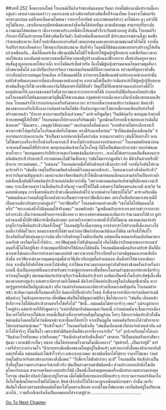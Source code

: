 ##บทที่ 252 ซื้อของรอบใหม่
โรแลนด์เป็นถึงเจ้าของดินแดนตะวันตก ย่อมไม่ต้องลงมือทำงานนี้เองอยู่แล้ว เขาแค่วาดแบบคร่าวๆ บนกระดาษ แล้วอธิบายกับช่างตัดเสื้อที่จ้างมาก็พอ
ถึงเขาจะไม่เคยจับยกทรงมาก่อน แต่ก็เคยเห็นตามโฆษณา รายการโทรทัศน์ และภาพยนตร์ต่างๆ มาไม่น้อย ดูๆ แล้วก็มีอยู่ไม่กี่แบบ...เขาเลือกแบบมีสายติดตะขอหลังซึ่งเห็นได้บ่อยที่สุด ตะขอมีสามชุด สามารถปรับระดับความแน่นได้พอสมควร
เนื่องจากของประเภทนี้ต้องใส่แนบตัวจึงจะรัดหน้าอกอยู่ ดังนั้น โรแลนด์จึงเรียกสาวใช้ในปราสาทมาให้ช่างตัดเสื้อวัดตัว อีกฝ่ายตัดเสื้อมาหลายปี มีประสบการณ์ด้านนี้สูง พอฟังเจ้าชายอธิบายจบ ก็เข้าใจหน้าที่ของยกทรงทันที เธอแบ่งขนาดของยกทรงตามขนาดตัวที่วัดได้ จากนั้นจึงปรับรายละเอียดต่างๆ ให้เหมาะกับแต่ละขนาด
อันที่จริง ในยุคนี้ก็มีต้นแบบของยกทรงปรากฏให้เห็นแล้วเหมือนกัน...นั่นก็คือคอร์เซ็ต เพียงแต่มันไม่ได้มีไว้เพื่อทำให้ผู้หญิงรู้สึกสบาย แต่เพื่อรัดเอวพวกเธอให้แน่น และดันหน้าอกพวกเธอเพื่อให้พวกเธอมีรูปร่างเหมือนนาฬิกาทราย เสื้อผ้าอันหรูหราของชนชั้นสูงถูกออกแบบให้เอวเล็ก หากไม่มีคอร์เซ็ตช่วยรัด ก็คงไม่มีผู้หญิงธรรมดาคนไหนสวมชุดที่เอวเล็กขนาดนั้นได้ และภัยที่มากับการรัดเอวจนแน่นเกินพอดีก็คือความทรมาน อย่างแย่ที่สุดอาจถึงขั้นกระเทือนถึงระบบหมุนเวียนเลือด ทำให้หมดสติได้
ทว่ายกทรงไม่เพียงแต่ช่วยประคองหน้าอกเท่านั้น แต่ยังช่วยยึดและลดการสั่นสะเทือนของหน้าอกด้วย การสวมใส่เป็นประจำมีแต่จะทำให้ผู้หญิงรู้สึกสบาย
ช่างตัดเสื้อสูงวัยใช้เวลาเพียงสองวันก็ตัดยกทรงได้ยี่สิบตัว วัสดุที่ใช้ก็คือแพรต่วนและผ้าอย่างดีที่โรแลนด์หามาให้ ผลงานของเธอจึงทั้งสวยงามและระบายอากาศได้ดี บ่งบอกถึงฝีมืออันละเอียดประณีต
แต่โรแลนด์ยังไม่ทันมอบของขวัญชิ้นนี้ให้พวกแม่มด กลุ่มพ่อค้าจากเมืองหลวงก็มาถึงเมืองชายแดนเสียก่อน
โรแลนด์จำได้ว่ารอบก่อนกองเรือยังมาตรงเวลา ทว่ารอบนี้พวกเขามาช้ากว่าเดิมมาก มิหนำซ้ำขนาดของกองเรือก็เล็กลงกว่าเดิมอย่างเห็นได้ชัด เรือสำเภาดูบางตาไปมากเมื่อจอดเทียบกับท่าเรือที่สร้างขยายแล้ว
“ฝ่าบาท พวกเราพบกันอีกแล้วเพคะ” มาร์เจอรีพูดยิ้มๆ
“ยินดีต้อนรับ ขอบคุณเจ้ามากที่ช่วยอพยพผู้ลี้ภัยให้ข้า” โรแลนด์มองไปทางกองเรือริมแม่น้ำ “ดูเหมือนเรือรอบนี้จะน้อยลงกว่าเดิมไม่น้อยเลย”
“นั่นเพราะ...เหตุสุดวิสัยน่ะเพคะ” เธอปาดเหงื่อที่หน้าผาก “หากฝ่าบาทไม่ทรงถือสาล่ะก็ พวกเราเข้าไปคุยกันในโถงรับแขกดีหรือไม่เพคะ ตรงนี้ร้อนเหลือก่อน”
“ข้าก็คิดเช่นนั้นเหมือนกัน” ฮอกก์บ่นกระปอดกระแปด “ข้าเป็นชาวเกรย์คาสเซิลโดยกำเนิด จะทนอากาศบ้าๆ เช่นนี้ได้อย่างไร หากไม่ใช่เพราะเครื่องจักรไอน้ำเครื่องแรกล่ะก็ ข้าคงไม่ก้าวเท้าออกจากบ้านหรอก”
โรแลนด์พยักหน้าก่อนจะพาคนทั้งหมดไปที่ปราสาท พอทุกคนเดินเข้ามาในโถงใหญ่ ก็มีไอเย็นพัดมาปะทะหน้า ฮอกก์พ่นลมหายใจยาว “ขอบคุณพระเจ้าที่ประทานของวิเศษเช่นนี้แก่พวกเรา...หากไม่ใช่เพราะเคยเห็นขั้นตอนการผลิตดินประสิวกับตาล่ะก็ กระหม่อมคงไม่มีวันเชื่อแน่ๆ ว่ามันได้มาจากมูลสัตว์ อ้อ มีน้ำเย็นด้วยหรือนี่! ฝ่าบาท กระหม่อมขอ...”
“แน่นอน” โรแลนด์ผายมือให้อีกฝ่ายแล้วนั่งลงประจำที่ จากนั้นจึงหันไปถามมาร์เจอรีว่า “เช่นนั้น เหตุใดปริมาณสินค้าเดือนนี้จึงลดลงมากนักเล่า...โดยเฉพาะอย่างยิ่งดินประสิว”
หากว่ากันตามสัญญาแล้ว เธอน่าจะต้องจัดหาดินประสิวให้เมืองชายแดนเดือนละสามลำเรือเป็นอย่างต่ำ แต่เดือนนี้กลับมีเรือขนดินประสิวมาแค่ลำเดียวเท่านั้น
“เพราะสมาคมเล่นแร่แปรธาตุที่เมืองหลวงน่ะสิเพคะ ระยะนี้พวกเขากว้านซื้อดินประสิวกันอยู่ ราคาที่ให้ก็ไม่ดี แต่เพราะได้อัครมหาเสนาบดี มาควิส วิคคอยสนับสนุน การซื้อขายดินประสิวช่วงนี้เลยผิดปกติไป พวกพ่อค้าจะไม่ขายก็ไม่ได้” มาร์เจอรีแบมือ “หม่อมฉันเดาว่าคนที่อยู่เบื้องหลังน่าจะเป็นพระราชาทอว์ฟิคนี่ล่ะเพคะ อย่างไรเสียอัครมหาเสนาบดีก็เป็นพวกเดียวกับพระองค์อยู่แล้ว”
“ทอว์ฟิคหรือ” โรแลนด์ถามอย่างสงสัย “เขาไม่ได้ไปดินแดนใต้หรือ”
“พระองค์เสด็จไปดินแดนใต้จริงเพคะ” เธอพยักหน้า “ดูเหมือนฝ่าบาทจะทรงทราบข่าวจากทาซาแล้วกระมัง เห็นว่าตอนเสด็จออกจากเมืองหลวง พระองค์ทรงขนคนและสัมภาระจำนวนมากไปด้วย ดูท่าแล้วคงเสด็จไปตีราชินีการ์เซียนั่นล่ะเพคะ และหลังจากพระองค์เสด็จไปได้ไม่นาน สมาคมเล่นแร่แปรธาตุก็กว้านซื้อดินประสิวกันครั้งใหญ่”
โรแลนด์รู้เรื่องนี้มากพอดู การส่งทาซาไปทำงานที่เมืองหลวงได้ผลดีกว่าที่คิดไว้มาก ตอนแรกเขายังได้ข่าวแค่ว่าทอว์ฟิคกำลังเกณฑ์นักเลงใต้ดิน เขาจึงสั่งให้เปโรป้องกันป้อมให้แน่นหนากว่าเดิม เผื่อว่าอีกฝ่ายบุกโจมตีกะทันหัน แต่พอเห็นจดหมายลับฉบับถัดมาขององครักษ์ เขาก็พอโล่งใจได้บ้าง...ทอว์ฟิคมุ่งหน้าไปยังดินแดนใต้ เห็นได้ชัดว่าเป้าหมายของการเกณฑ์คนครั้งนี้ไม่ได้อยู่ที่เขา
ส่วนเหตุผลที่อีกฝ่ายใช้นักเลงใต้ดินนั้น โรแลนด์คิดเหมือนกับองครักษ์ นั่นก็คือพวกเขาไม่เหมาะกับการทำสงครามแบบปกติ เพราะพวกเขาไร้ระเบียบยิ่งกว่าสามัญชนและทาสเสียอีก ดังนั้น ทอว์ฟิคจะต้องควบคุมคนกลุ่มนี้ด้วยวิธีเดียวกับกลุ่มที่แล้วแน่นอน นั่นคือทำให้พวกเขาติดยาก่อน จากนั้นก็บังคับให้พวกเขาไปฆ่าศัตรู การใช้คนจำนวนมากผลาญกำลังฝ่ายตรงข้ามครั้งแล้วครั้งเล่าแบบนี้ นับเป็นกลยุทธ์ที่เหมาะสำหรับพระราชาผู้ครอบครองพื้นที่สองในสามส่วนของเกรย์คาสเซิลจริงๆ
ทว่าเหตุใดอยู่ดีๆ สมาคมเล่นแร่แปรธาตุจึงกว้านซื้อดินประสิวเล่า ผงหิมะเป็นหนึ่งในสิ่งประดิษฐ์เลื่องชื่อของพวกเขาอยู่แล้ว แต่เพราะอัตราส่วนยังไม่พอดี มันจึงทำได้แค่ส่งเสียงอยู่ในถังสัมฤทธิ์เท่านั้น พวกเขารู้สูตรทำดินปืนที่ถูกต้องแล้ว หรือว่าแค่กำลังทดลองหาอัตราส่วนที่เหมาะสมที่สุดกัน
โรแลนด์ส่ายหน้า สะบัดความสงสัยในสมองทิ้งไป คิดมากไปก็เปล่าประโยชน์ สิ่งที่เขาควรทำคือการเร่งผลิตสารเคมีชนิดต่างๆ ในเชิงอุตสาหกรรม เพื่อพัฒนาดินปืนให้มีคุณภาพดียิ่งๆ ขึ้นไปมากกว่า
“เช่นนั้น เดือนหน้าข้าก็อาจจะไม่ได้ดินประสิวสามลำเรือใช่หรือไม่”
“ข้อนี้...หม่อมฉันไม่ทราบจริงๆ เพคะ” แม้จะดูลำบากใจอยู่บ้าง แต่มาร์เจอรีก็ยังพูดตรงๆ “แค่ลำที่ส่งมาถึงดินแดนตะวันตกนี้ กว่าหม่อมฉันจะซื้อมาจากเมืองซิลเวอร์ได้ก็ลำบากไม่น้อย ตอนนี้เป็นช่วงที่อากาศร้อนที่สุดในฤดูร้อน ใครๆ ก็ต้องการดินประสิวทั้งนั้น หม่อมฉันจึงตอบไม่ได้ว่าเดือนหน้าจะหาซื้อมาได้เท่าไร หากเป็นฤดูอื่น หม่อมฉันรับรองได้ว่าฝ่าบาทจะได้ครบสามลำแน่เพคะ”
“ข้าเข้าใจแล้ว” โรแลนด์จิบน้ำเย็น “เช่นนั้นเดือนหน้าก็ฝากเจ้าด้วยแล้วกัน แต่ถ้าไม่ได้จริงๆ ก็ไม่เป็นไร เพราะข้ายังมีสินค้าอื่นที่ต้องการซื้อจากเจ้าอีก”
“เอ๋” มาร์เจอรีถอนใจโล่งอก “สินค้าอะไรหรือเพคะ แร่หรือเพคะ”
“หินซักล้างสำหรับซักเสื้อผ้า” เขาตอบ “ที่เป็นแผ่นหรือแท่งสีขาวขุ่นน่ะ เวลาแช่น้ำจะลื่นๆ หน่อย เห็นได้บ่อยตามโรงแรมในเมืองหลวง”
“สุดท้ายก็...เป็นแร่อยู่ดี” มาร์เจอรีหัวเราะอย่างจนใจ “ฝ่าบาททรงมีเหมืองขนาดใหญ่อยู่ในมือแท้ๆ แต่รายการสั่งซื้อของฝ่าบาทกลับมีแต่แร่ทั้งนั้น หม่อมฉันล่ะไม่เข้าใจจริงๆ แต่เอาเถอะเพคะ ของชนิดนี้หาได้ไม่ยาก ราคาก็ไม่แพง ว่าแต่เหตุใดฝ่าบาทจึงทรงต้องการของสิ่งนี้เพคะ”
“ก็เพื่อจะได้ซักผ้าง่ายๆ น่ะสิ” โรแลนด์ยิ้ม
หินซักล้างเป็นสิ่งที่อยู่ในความทรงจำของเจ้าชายตัวจริง มันเป็นด่างธรรมชาติชนิดหนึ่ง ส่วนประกอบหลักคือโซเดียมไบคาร์บอเนต สามารถขจัดคราบสกปรกได้ดี เป็นหนึ่งในสามสุดยอดเครื่องมือทำความสะอาดแห่งยุคโบราณ เช่นเดียวกับเถ้าไม้และสบู่โบราณ เมื่อไม่มีเยื่อแบบแลกเปลี่ยนประจุ กระบวนการคลอร์อัลคาไลก็เก็บโซเดียมไฮดรอกไซด์ได้ไม่มาก มิหนำซ้ำเกลือก็ไม่ได้ราคาถูกเหมือนผักกาดขาว ดังนั้น เขาจึงตัดสินใจซื้อด่างธรรมชาติมาผลิตโซดาไฟโดยตรงเสียเลย หากมีโซดาไฟมากพอ เขาก็ผลิตสบู่ในปริมาณมากได้...รวมทั้งกลีเซอรีนซึ่งเป็นผลพลอยได้จากสบู่ด้วย
........................................




[Go To Next Chapter]( ./165.md)